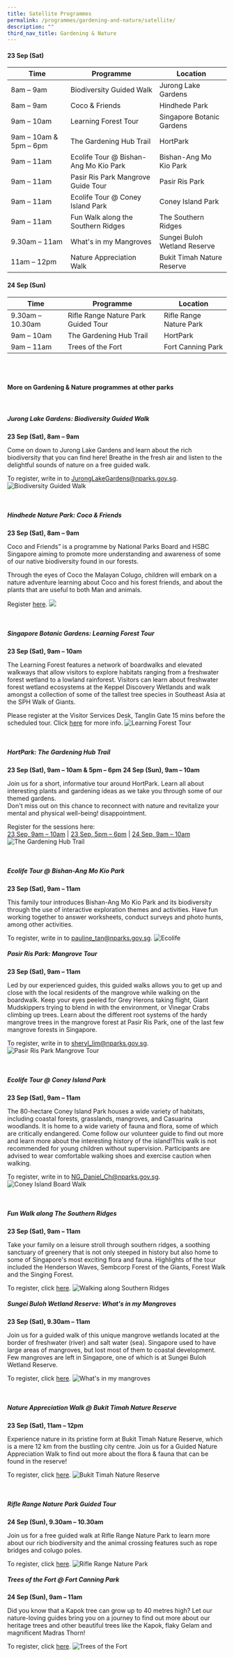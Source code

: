 ```yaml
---
title: Satellite Programmes
permalink: /programmes/gardening-and-nature/satellite/
description: ""
third_nav_title: Gardening & Nature
---
```

#### 23 Sep (Sat) <br>

| Time | Programme | Location |
| -------- | -------- | -------- |
| 8am – 9am | Biodiversity Guided Walk | Jurong Lake Gardens |
| 8am – 9am | Coco &amp; Friends | Hindhede Park |
| 9am – 10am | Learning Forest Tour | Singapore Botanic Gardens |
| 9am – 10am &amp; 5pm – 6pm| The Gardening Hub Trail | HortPark |
| 9am – 11am | Ecolife Tour @ Bishan-Ang Mo Kio Park | Bishan-Ang Mo Kio Park |
| 9am – 11am | Pasir Ris Park Mangrove Guide Tour | Pasir Ris Park|
| 9am – 11am | Ecolife Tour @ Coney Island Park | Coney Island Park |
|9am – 11am | Fun Walk along the Southern Ridges | The Southern Ridges |
| 9.30am – 11am | What's in my Mangroves | Sungei Buloh Wetland Reserve |
| 11am – 12pm | Nature Appreciation Walk | Bukit Timah Nature Reserve |




#### 24 Sep (Sun)


| Time | Programme | Location |
| -------- | -------- | -------- |
| 9.30am – 10.30am | Rifle Range Nature Park Guided Tour | Rifle Range Nature Park |
| 9am – 10am | The Gardening Hub Trail | HortPark |
| 9am – 11am | Trees of the Fort| Fort Canning Park |

<br>
<br>

#### More on Gardening &amp; Nature programmes at other parks

<br>

##### **Jurong Lake Gardens: Biodiversity Guided Walk**
**23 Sep (Sat), 8am – 9am**

Come on down to Jurong Lake Gardens and learn about the rich biodiversity that you can find here! Breathe in the fresh air and listen to the delightful sounds of nature on a free guided walk. <br>

To register, write in to
[JurongLakeGardens@nparks.gov.sg](JurongLakeGardens@nparks.gov.sg).
![Biodiversity Guided Walk](/images/biodiversity%20guided%20walk.jpeg)

<br>

##### **Hindhede Nature Park: Coco &amp; Friends**<br> 
**23 Sep (Sat), 8am – 9am**

Coco and Friends” is a programme by National Parks Board and HSBC Singapore aiming to promote more understanding and awareness of some of our native biodiversity found in our forests. <br> 

Through the eyes of Coco the Malayan Colugo, children will embark on a nature adventure learning about Coco and his forest friends, and about the plants that are useful to both Man and animals.<br> 
	
Register [here](https://www.nparks.gov.sg/activities/events-and-workshops/2023/9/cn_coco-and-friends-23-sept-2023).
![](/images/coco%20&amp;%20friends.png)

<br>


##### **Singapore Botanic Gardens: Learning Forest Tour**<br>
**23 Sep (Sat), 9am – 10am**

The Learning Forest features a network of boardwalks and elevated walkways that allow visitors to explore habitats ranging from a freshwater forest wetland to a lowland rainforest. Visitors can learn about freshwater forest wetland ecosystems at the Keppel Discovery Wetlands and walk amongst a collection of some of the tallest tree species in Southeast Asia at the SPH Walk of Giants. <br> 

Please register at the Visitor Services Desk, Tanglin Gate 15 mins before the scheduled tour. Click [here](https://www.nparks.gov.sg/activities/events-and-workshops/2023/9/learning-forest-tour-4th-sat) for more info.
![Learning Forest Tour](/images/learning%20forest%20tour%2002.jpeg)

<br>

##### **HortPark: The Gardening Hub Trail**<br>
**23 Sep (Sat), 9am – 10am &amp; 5pm – 6pm**
**24 Sep (Sun), 9am – 10am**

Join us for a short, informative tour around HortPark. Learn all about interesting plants and gardening ideas as we take you through some of our themed gardens. <br> Don't miss out on this chance to reconnect with nature and revitalize your mental and physical well-being! disappointment. 

Register for the sessions here: <br>
[23 Sep, 9am – 10am](https://www.nparks.gov.sg/activities/events-and-workshops/2023/9/parkfest-hortpark-tour,-23-sep-2023-9am) | [23 Sep, 5pm – 6pm](https://www.nparks.gov.sg/activities/events-and-workshops/2023/9/parkfest-hortpark-tour,-23-sep-2023-5pm) | [24 Sep, 9am – 10am](https://www.nparks.gov.sg/activities/events-and-workshops/2023/9/parkfest-hortpark-tour,-24-sep-2023-9am)
![The Gardening Hub Trail](/images/the%20gardening%20hub%20trail.png)

<br>

##### **Ecolife Tour @ Bishan-Ang Mo Kio Park**
**23 Sep (Sat), 9am – 11am**

This family tour introduces Bishan-Ang Mo Kio Park and its biodiversity through the use of interactive exploration themes and activities. Have fun working together to answer worksheets, conduct surveys and photo hunts, among other activities. 

To register, write in to [pauline_tan@nparks.gov.sg](pauline_tan@nparks.gov.sg). 
![Ecolife](/images/ecolife%202.jpg)


##### **Pasir Ris Park: Mangrove Tour**<br>
**23 Sep (Sat), 9am – 11am**

Led by our experienced guides, this guided walks allows you to get up and close with the local residents of the mangrove while walking on the boardwalk. Keep your eyes peeled for Grey Herons taking flight, Giant Mudskippers trying to blend in with the environment, or Vinegar Crabs climbing up trees. Learn about the different root systems of the hardy mangrove trees in the mangrove forest at Pasir Ris Park, one of the last few mangrove forests in Singapore. 

To register, write in to
[sheryl_lim@nparks.gov.sg](sheryl_lim@nparks.gov.sg).
![Pasir Ris Park Mangrove Tour](/images/prp%20mangrove%20guided%20walk.jpeg)

<br>

##### **Ecolife Tour @ Coney Island Park**

**23 Sep (Sat), 9am – 11am**

The 80-hectare Coney Island Park houses a wide variety of habitats, including coastal forests, grasslands, mangroves, and Casuarina woodlands. It is home to a wide variety of fauna and flora, some of which are critically endangered. Come follow our volunteer guide to find out more and learn more about the interesting history of the island!This walk is not recommended for young children without supervision. Participants are advised to wear comfortable walking shoes and exercise caution when walking. 

To register, write in to [NG_Daniel_Ch@nparks.gov.sg](NG_Daniel_Ch@nparks.gov.sg).
![Coney Island Board Walk](/images/board%20walk%20at%20coney%20island%20park_creditnparks_480x320.jpeg)

<br>

##### **Fun Walk along The Southern Ridges**<br>
**23 Sep (Sat), 9am – 11am**

Take your family on a leisure stroll through southern ridges, a soothing sanctuary of greenery that is not only steeped in history but also home to some of Singapore's most exciting flora and fauna. Highlights of the tour included the Henderson Waves, Sembcorp Forest of the Giants, Forest Walk and the Singing Forest. 

To register, click [here](https://www.nparks.gov.sg/activities/events-and-workshops/2023/9/fun-walk-along-southern-ridges-23-september-2023). 
![Walking along Southern Ridges](/images/bird%20watching%20along%20the%20southern%20ridges%20cropped.jpg)


##### **Sungei Buloh Wetland Reserve: What's in my Mangroves**<br>
**23 Sep (Sat), 9.30am – 11am**

Join us for a guided walk of this unique mangrove wetlands located at the border of freshwater (river) and salt water (sea). Singapore used to have large areas of mangroves, but lost most of them to coastal development. Few mangroves are left in Singapore, one of which is at Sungei Buloh Wetland Reserve. 

To register, click [here](https://www.nparks.gov.sg/activities/events-and-workshops/2023/9/23-sep-whats-in-my-mangrove).
![What's in my mangroves](/images/sbwr%20what's%20in%20my%20mangrove.jpeg)

<br>

##### **Nature Appreciation Walk @ Bukit Timah Nature Reserve**
**23 Sep (Sat), 11am – 12pm**

Experience nature in its pristine form at Bukit Timah Nature Reserve, which is a mere 12 km from the bustling city centre. Join us for a Guided Nature Appreciation Walk to find out more about the flora &amp; fauna that can be found in the reserve! 

To register, click [here](https://www.nparks.gov.sg/activities/events-and-workshops/2023/9/cn_nature-appreciation-walk-at-bukit-timah-nature-reserve-23-sept-2023).
![Bukit Timah Nature Reserve](/images/btnr%20nature%20appreciation%20walk.jpeg)

<br>

##### **Rifle Range Nature Park Guided Tour**
**24 Sep (Sun), 9.30am – 10.30am**

Join us for a free guided walk at Rifle Range Nature Park to learn more about our rich biodiversity and the animal crossing features such as rope bridges and colugo poles. 

To register, click [here](https://www.nparks.gov.sg/activities/events-and-workshops/2023/9/cn-rifle-range-nature-park-guided-tour_24-sept-2023).
![Rifle Range Nature Park](/images/rrnp%20nature%20appreciation%20walk_2.jpeg)


##### **Trees of the Fort @ Fort Canning Park**
**24 Sep (Sun), 9am – 11am**

Did you know that a Kapok tree can grow up to 40 metres high? Let our nature-loving guides bring you on a journey to find out more about our heritage trees and other beautiful trees like the Kapok, flaky Gelam and magnificent Madras Thorn! 

To register, click [here](https://form.gov.sg/64e6fb01bab63100113af58a).
![Trees of the Fort](/images/trees%20of%20the%20fort.jpeg)